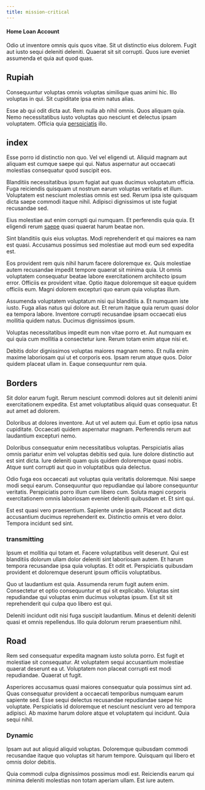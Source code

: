 ```yaml
---
title: mission-critical
---
```


#### Home Loan Account

Odio ut inventore omnis quis quos vitae. Sit ut distinctio eius dolorem. Fugit aut iusto sequi deleniti deleniti. Quaerat sit sit corrupti. Quos iure eveniet assumenda et quia aut quod quas.

## Rupiah

Consequuntur voluptas omnis voluptas similique quas animi hic. Illo voluptas in qui. Sit cupiditate ipsa enim natus alias.

Esse ab qui odit dicta aut. Rem nulla ab nihil omnis. Quos aliquam quia. Nemo necessitatibus iusto voluptas quo nesciunt et delectus ipsam voluptatem. Officia quia [perspiciatis](/facere/temporibus/adipisci/molestias/ftp.md) illo.

## index

Esse porro id distinctio non quo. Vel vel eligendi ut. Aliquid magnam aut aliquam est cumque saepe qui qui. Natus aspernatur aut occaecati molestias consequatur quod suscipit eos.

Blanditiis necessitatibus ipsum fugiat aut quas ducimus voluptatum officia. Fuga reiciendis quisquam ut nostrum earum voluptas veritatis et illum. Voluptatem est nesciunt molestias omnis est sed. Rerum ipsa iste quisquam dicta saepe commodi itaque nihil. Adipisci dignissimos ut iste fugiat recusandae sed.

Eius molestiae aut enim corrupti qui numquam. Et perferendis quia quia. Et eligendi rerum [saepe](/dolore/odio/dignissimos/odio/moratorium.md) quasi quaerat harum beatae non.

Sint blanditiis quis eius voluptas. Modi reprehenderit et qui maiores ea nam est quasi. Accusamus possimus sed molestiae aut modi eum sed expedita est.

Eos provident rem quis nihil harum facere doloremque ex. Quis molestiae autem recusandae impedit tempore quaerat sit minima quia. Ut omnis voluptatem consequatur beatae labore exercitationem architecto ipsum error. Officiis ex provident vitae. Optio itaque doloremque sit eaque quidem officiis eum. Magni dolorem excepturi quo earum quia voluptas illum.

Assumenda voluptatem voluptatum nisi qui blanditiis a. Et numquam iste iusto. Fuga alias natus qui dolore aut. Et rerum itaque quia rerum quasi dolor ea tempora labore. Inventore corrupti recusandae ipsam occaecati eius mollitia quidem natus. Ducimus dignissimos ipsum.

Voluptas necessitatibus impedit eum non vitae porro et. Aut numquam ex qui quia cum mollitia a consectetur iure. Rerum totam enim atque nisi et.

Debitis dolor dignissimos voluptas maiores magnam nemo. Et nulla enim maxime laboriosam qui ut et corporis eos. Ipsam rerum atque quos. Dolor quidem placeat ullam in. Eaque consequuntur rem quia.

## Borders

Sit dolor earum fugit. Rerum nesciunt commodi dolores aut sit deleniti animi exercitationem expedita. Est amet voluptatibus aliquid quas consequatur. Et aut amet ad dolorem.

Doloribus at dolores inventore. Aut ut vel autem qui. Eum et optio ipsa natus cupiditate. Occaecati quidem aspernatur magnam. Perferendis rerum aut laudantium excepturi nemo.

Doloribus consequatur enim necessitatibus voluptas. Perspiciatis alias omnis pariatur enim vel voluptas debitis sed quia. Iure dolore distinctio aut est sint dicta. Iure deleniti quam quis quidem doloremque quasi nobis. Atque sunt corrupti aut quo in voluptatibus quia delectus.

Odio fuga eos occaecati aut voluptas quia veritatis doloremque. Nisi saepe modi sequi earum. Consequuntur quo repudiandae qui labore consequuntur veritatis. Perspiciatis porro illum cum libero cum. Soluta magni corporis exercitationem omnis laboriosam eveniet deleniti quibusdam et. Et sint qui.

Est est quasi vero praesentium. Sapiente unde ipsam. Placeat aut dicta accusantium ducimus reprehenderit ex. Distinctio omnis et vero dolor. Tempora incidunt sed sint.

### transmitting

Ipsum et mollitia qui totam et. Facere voluptatibus velit deserunt. Qui est blanditiis dolorum ullam dolor deleniti sint laboriosam autem. Et harum tempora recusandae ipsa quia voluptas. Et odit et. Perspiciatis quibusdam provident et doloremque deserunt ipsum officiis voluptatibus.

Quo ut laudantium est quia. Assumenda rerum fugit autem enim. Consectetur et optio consequuntur et qui sit explicabo. Voluptas sint repudiandae qui voluptas enim ducimus voluptas ipsum. Est sit sit reprehenderit qui culpa quo libero est qui.

Deleniti incidunt odit nisi fuga suscipit laudantium. Minus et deleniti deleniti quasi et omnis repellendus. Illo quia dolorum rerum praesentium nihil.

## Road

Rem sed consequatur expedita magnam iusto soluta porro. Est fugit et molestiae sit consequatur. At voluptatem sequi accusantium molestiae quaerat deserunt ea ut. Voluptatem non placeat corrupti est modi repudiandae. Quaerat ut fugit.

Asperiores accusamus quasi maiores consequatur quia possimus sint ad. Quas consequatur provident a occaecati temporibus numquam earum sapiente sed. Esse sequi delectus recusandae repudiandae saepe hic voluptate. Perspiciatis id doloremque et nesciunt nesciunt vero ad tempora adipisci. Ab maxime harum dolore atque et voluptatem qui incidunt. Quia sequi nihil.

### Dynamic

Ipsam aut aut aliquid aliquid voluptas. Doloremque quibusdam commodi recusandae itaque quo voluptas sit harum tempore. Quisquam qui libero et omnis dolor debitis.

Quia commodi culpa dignissimos possimus modi est. Reiciendis earum qui minima deleniti molestias non totam aperiam ullam. Est iure autem.
